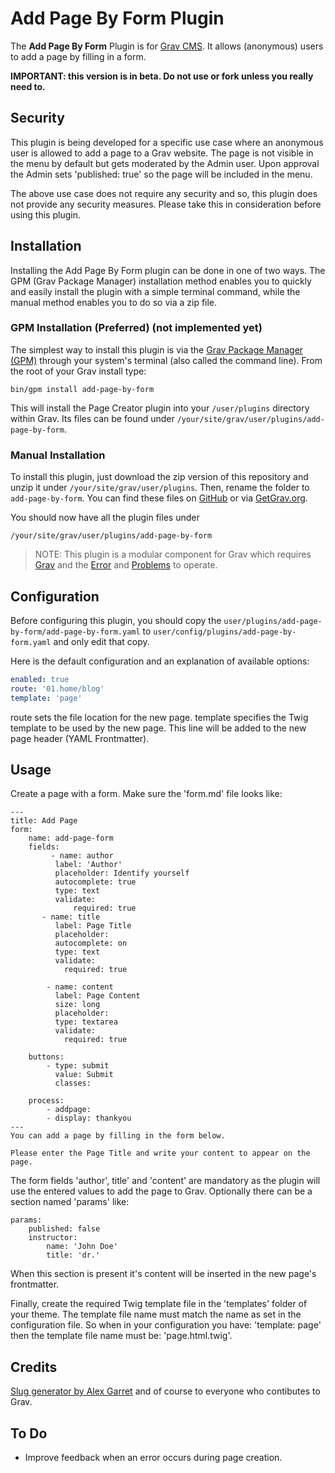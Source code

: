 # Add Page By Form Plugin

The **Add Page By Form** Plugin is for [Grav CMS](http://github.com/getgrav/grav). It allows (anonymous) users to add a page by filling in a form.

**IMPORTANT: this version is in beta. Do not use or fork unless you really need to.**

## Security

This plugin is being developed for a specific use case where an anonymous user is allowed to add a page to a Grav website. The page is not visible in the menu by default but gets moderated by the Admin user. Upon approval the Admin sets 'published: true' so the page will be included in the menu.

The above use case does not require any security and so, this plugin does not provide any security measures.
Please take this in consideration before using this plugin.

## Installation

Installing the Add Page By Form plugin can be done in one of two ways. The GPM (Grav Package Manager) installation method enables you to quickly and easily install the plugin with a simple terminal command, while the manual method enables you to do so via a zip file.

### GPM Installation (Preferred) (not implemented yet)

The simplest way to install this plugin is via the [Grav Package Manager (GPM)](http://learn.getgrav.org/advanced/grav-gpm) through your system's terminal (also called the command line).  From the root of your Grav install type:

    bin/gpm install add-page-by-form

This will install the Page Creator plugin into your `/user/plugins` directory within Grav. Its files can be found under `/your/site/grav/user/plugins/add-page-by-form`.

### Manual Installation

To install this plugin, just download the zip version of this repository and unzip it under `/your/site/grav/user/plugins`. Then, rename the folder to `add-page-by-form`. You can find these files on [GitHub](https://github.com/bleutzinn/grav-plugin-add-page-by-form) or via [GetGrav.org](http://getgrav.org/downloads/plugins#extras).

You should now have all the plugin files under

    /your/site/grav/user/plugins/add-page-by-form
	
> NOTE: This plugin is a modular component for Grav which requires [Grav](http://github.com/getgrav/grav) and the [Error](https://github.com/getgrav/grav-plugin-error) and [Problems](https://github.com/getgrav/grav-plugin-problems) to operate.

## Configuration

Before configuring this plugin, you should copy the `user/plugins/add-page-by-form/add-page-by-form.yaml` to `user/config/plugins/add-page-by-form.yaml` and only edit that copy.

Here is the default configuration and an explanation of available options:

```yaml
enabled: true
route: '01.home/blog'
template: 'page'
```
route sets the file location for the new page.
template specifies the Twig template to be used by the new page. This line will be added to the new page header (YAML Frontmatter).

## Usage

Create a page with a form. Make sure the 'form.md' file looks like:
```
---
title: Add Page
form:
    name: add-page-form
    fields:
         - name: author
          label: 'Author'
          placeholder: Identify yourself
          autocomplete: true
          type: text
          validate:
              required: true
       - name: title
          label: Page Title
          placeholder: 
          autocomplete: on
          type: text
          validate:
            required: true

        - name: content
          label: Page Content
          size: long
          placeholder: 
          type: textarea
          validate:
            required: true

    buttons:
        - type: submit
          value: Submit
          classes:

    process:
        - addpage:
        - display: thankyou
---
You can add a page by filling in the form below.

Please enter the Page Title and write your content to appear on the page.
```
The form fields 'author', title' and 'content' are mandatory as the plugin will use the entered values to add the page to Grav.
Optionally there can be a section named 'params' like:
```
params:
    published: false
    instructor:
        name: 'John Doe'
        title: 'dr.'
```
When this section is present it's content will be inserted in the new page's frontmatter.

Finally, create the required Twig template file in the 'templates' folder of your theme. The template file name must match the name as set in the configuration file. So when in your configuration you have: 'template: page' then the template file name must be: 'page.html.twig'.

## Credits

[Slug generator by Alex Garret](http://codereview.stackexchange.com/questions/44335/slug-url-generator) and of course to everyone who contibutes to Grav.

## To Do

- Improve feedback when an error occurs during page creation.

